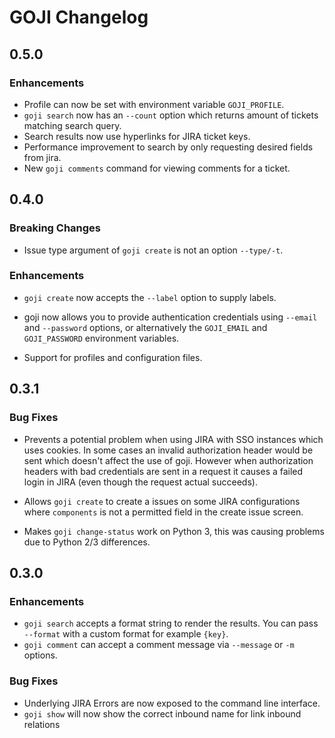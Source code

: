 # GOJI Changelog

## 0.5.0

### Enhancements

- Profile can now be set with environment variable `GOJI_PROFILE`.
- `goji search` now has an `--count` option which returns amount of tickets
  matching search query.
- Search results now use hyperlinks for JIRA ticket keys.
- Performance improvement to search by only requesting desired fields from
  jira.
- New `goji comments` command for viewing comments for a ticket.

## 0.4.0

### Breaking Changes

- Issue type argument of `goji create` is not an option `--type/-t`.

### Enhancements

- `goji create` now accepts the `--label` option to supply labels.
- goji now allows you to provide authentication credentials using `--email` and
  `--password` options, or alternatively the `GOJI_EMAIL` and `GOJI_PASSWORD`
  environment variables.

- Support for profiles and configuration files.

## 0.3.1

### Bug Fixes

- Prevents a potential problem when using JIRA with SSO instances which uses
  cookies. In some cases an invalid authorization header would be sent which
  doesn't affect the use of goji. However when authorization headers with bad
  credentials are sent in a request it causes a failed login in JIRA (even
  though the request actual succeeds).

- Allows `goji create` to create a issues on some JIRA configurations where
  `components` is not a permitted field in the create issue screen.

- Makes `goji change-status` work on Python 3, this was causing problems due to
  Python 2/3 differences.


## 0.3.0

### Enhancements

- `goji search` accepts a format string to render the results. You can pass
  `--format` with a custom format for example `{key}`.
- `goji comment` can accept a comment message via `--message` or `-m` options.

### Bug Fixes

- Underlying JIRA Errors are now exposed to the command line interface.
- `goji show` will now show the correct inbound name for link inbound relations
